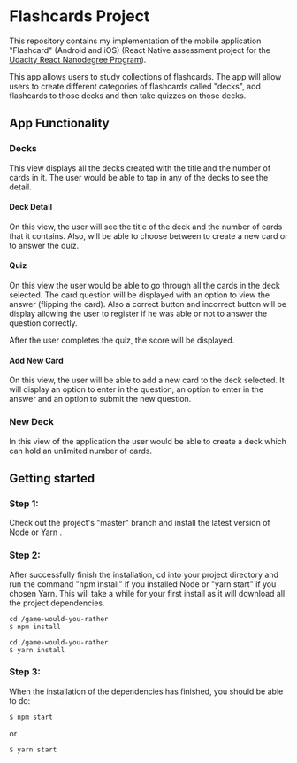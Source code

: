 # Flashcards Project

This repository contains my implementation of the mobile application "Flashcard" (Android and iOS) (React Native assessment project for the [Udacity React Nanodegree Program](https://www.udacity.com/course/react-nanodegree--nd019)).

This app allows users to study collections of flashcards. The app will allow users to create different categories of flashcards called "decks", add flashcards to those decks and then take quizzes on those decks.

## App Functionality

### Decks

This view displays all the decks created with the title and the number of cards in it.
The user would be able to tap in any of the decks to see the detail.

#### Deck Detail

On this view, the user will see the title of the deck and the number of cards that it contains. Also, will be able to choose between to create a new card or to answer the quiz.

#### Quiz

On this view the user would be able to go through all the cards in the deck selected. The card question will be displayed with an option to view the answer (flipping the card). Also a correct button and incorrect button will be display allowing the user to register if he was able or not to answer the question correctly.

After the user completes the quiz, the score will be displayed.

#### Add New Card

On this view, the user will be able to add a new card to the deck selected. It will display an option to enter in the question, an option to enter in the answer and an option to submit the new question.


### New Deck

In this view of the application the user would be able to create a deck which can hold an unlimited number of cards.

## Getting started

### Step 1:
Check out the project's "master" branch and install the latest version of [Node](https://nodejs.org/) or [Yarn](https://yarnpkg.com/en/docs/install) .

### Step 2:

After successfully finish the installation, cd into your project directory and run the command "npm install" if you installed Node or "yarn start" if you chosen Yarn. This will take a while for your first install as it will download all the project dependencies.

```
cd /game-would-you-rather
$ npm install
```

```
cd /game-would-you-rather
$ yarn install
```

### Step 3:
When the installation of the dependencies has finished, you should be able to do:

```
$ npm start
```

or

```
$ yarn start
```
